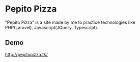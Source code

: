 # Pepito Pizza
"Pepito Pizza" is a site made by me to practice technologies like PHP(Laravel), Javascript(JQuery, Typescript).

## Demo

http://pepitopizza.tk/
